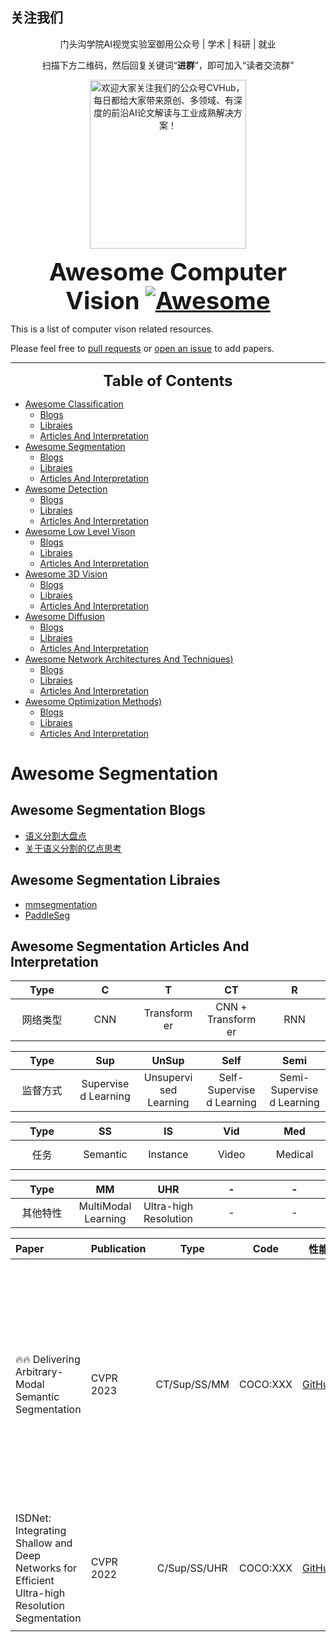 <link rel="stylesheet" type="text/css" href="./style.css">

## 关注我们
<div align=center>
<p>门头沟学院AI视觉实验室御用公众号 | 学术 | 科研 | 就业</p>
<p>扫描下方二维码，然后回复关键词“<b>进群</b>”，即可加入“读者交流群”</p>
<img src="https://github.com/CVHuber/awesome-cv/blob/main/640.jfif" width = "250" height = "270" alt="欢迎大家关注我们的公众号CVHub，每日都给大家带来原创、多领域、有深度的前沿AI论文解读与工业成熟解决方案！">
</div>


<font size=6><center><big><b> Awesome Computer Vision [![Awesome](https://awesome.re/badge.svg)](https://awesome.re) </b></big></center></font>

This is a list of computer vison related resources. 

Please feel free to [pull requests](https://github.com/CVHub520/awesome-computer-vision/pulls) or [open an issue](https://github.com/CVHub520/awesome-computer-vision/issues) to add papers.

---

<font size=5><center><b> Table of Contents </b> </center></font>
- [Awesome Classification](#awesome-segmentation)
    - [Blogs](#awesome-segmentation-blogs)
    - [Libraies](#awesome-segmentation-libraies)
    - [Articles And Interpretation](#awesome-segmentation-articles-and-interpretation)
- [Awesome Segmentation](#awesome-segmentation)
    - [Blogs](#awesome-segmentation-blogs)
    - [Libraies](#awesome-segmentation-libraies)
    - [Articles And Interpretation](#awesome-segmentation-articles-and-interpretation)
- [Awesome Detection](#awesome-segmentation)
    - [Blogs](#awesome-segmentation-blogs)
    - [Libraies](#awesome-segmentation-libraies)
    - [Articles And Interpretation](#awesome-segmentation-articles-and-interpretation)
- [Awesome Low Level Vison](#awesome-segmentation)
    - [Blogs](#awesome-segmentation-blogs)
    - [Libraies](#awesome-segmentation-libraies)
    - [Articles And Interpretation](#awesome-segmentation-articles-and-interpretation)
- [Awesome 3D Vision](#awesome-segmentation)
    - [Blogs](#awesome-segmentation-blogs)
    - [Libraies](#awesome-segmentation-libraies)
    - [Articles And Interpretation](#awesome-segmentation-articles-and-interpretation)
- [Awesome Diffusion](#awesome-segmentation)
    - [Blogs](#awesome-segmentation-blogs)
    - [Libraies](#awesome-segmentation-libraies)
    - [Articles And Interpretation](#awesome-segmentation-articles-and-interpretation)
- [Awesome Network Architectures And Techniques)](#awesome-segmentation)
    - [Blogs](#awesome-segmentation-blogs)
    - [Libraies](#awesome-segmentation-libraies)
    - [Articles And Interpretation](#awesome-segmentation-articles-and-interpretation)
- [Awesome Optimization Methods)](#awesome-segmentation)
    - [Blogs](#awesome-segmentation-blogs)
    - [Libraies](#awesome-segmentation-libraies)
    - [Articles And Interpretation](#awesome-segmentation-articles-and-interpretation)

# Awesome Segmentation
## Awesome Segmentation Blogs 
- [语义分割大盘点](http://automl.chalearn.org/)
- [关于语义分割的亿点思考](https://zhuanlan.zhihu.com/p/595753988)

## Awesome Segmentation Libraies
- [mmsegmentation](https://github.com/open-mmlab/mmsegmentation)
- [PaddleSeg](https://github.com/open-mmlab/mmsegmentation)


## Awesome Segmentation Articles And Interpretation


| Type | C | T | CT | R | G | Other |
|:---:|:---:|:---:|:---:|:---:|:---:|:---:|
|  <div style="width: 85px"> 网络类型</div> | <div style="width: 85px"> CNN</div>|  <div style="width: 85px"> Transformer</div> |  <div style="width: 85px"> CNN + Transformer</div> |  <div style="width: 85px"> RNN</div> |  <div style="width: 85px"> GAN/Diffusion</div> |  <div style="width: 85px"> GNN...</div> |


| Type | Sup | UnSup | Self | Semi | Meta | Other |
|:---:|:---:|:---:|:---:|:---:|:---:|:---:|
|  <div style="width: 85px"> 监督方式</div> | <div style="width: 85px"> Supervised Learning</div>|  <div style="width: 85px"> Unsupervised Learning</div> |  <div style="width: 85px"> Self-Supervised Learning</div> |  <div style="width: 85px"> Semi-Supervised Learning</div> |  <div style="width: 85px"> Meta Learning</div> |  <div style="width: 85px"> Weakly-Supervised...</div> |



| Type | SS | IS | Vid | Med | AD | Other |
|:---:|:---:|:---:|:---:|:---:|:---:|:---:|
|  <div style="width: 85px"> 任务</div> | <div style="width: 85px"> Semantic</div>|  <div style="width: 85px"> Instance</div> |  <div style="width: 85px"> Video</div> |  <div style="width: 85px"> Medical</div> |  <div style="width: 85px"> Autonomous Driving</div> |  <div style="width: 85px"> Saliency...</div> |


| Type | MM | UHR | - | - | - | Other |
|:---:|:---:|:---:|:---:|:---:|:---:|:---:|
|  <div style="width: 85px"> 其他特性</div> | <div style="width: 85px"> MultiModal Learning</div>|  <div style="width: 85px"> Ultra-high Resolution</div> |  <div style="width: 85px"> -</div> |  <div style="width: 85px"> -</div> |  <div style="width: 85px"> -</div> |  <div style="width: 85px"> -</div> |







| Paper | Publication | Type | Code | 性能 |  解读 | 
| :- | :---| :---:| :---: | :---: |    :---: |     
|     |     |      |       |      |     |
| :fire::fire: Delivering Arbitrary-Modal Semantic Segmentation | CVPR 2023 | CT/Sup/SS/MM |   COCO:XXX   |[GitHub](https://github.com/jamycheung/DELIVER) | [基于编解码架构的强大语义分割基线，解锁多模态语义分割的正确姿势](https://zhuanlan.zhihu.com/p/613293738)  |
| ISDNet: Integrating Shallow and Deep Networks for Efficient Ultra-high Resolution Segmentation | CVPR 2022 | C/Sup/SS/UHR |   COCO:XXX     | [GitHub](https://github.com/cedricgsh/ISDNet) | [探索超高分辨率图像分割的高效之道](https://zhuanlan.zhihu.com/p/611138087)  |





